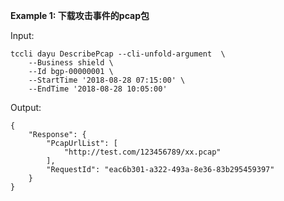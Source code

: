**Example 1: 下载攻击事件的pcap包**



Input: 

```
tccli dayu DescribePcap --cli-unfold-argument  \
    --Business shield \
    --Id bgp-00000001 \
    --StartTime '2018-08-28 07:15:00' \
    --EndTime '2018-08-28 10:05:00'
```

Output: 
```
{
    "Response": {
        "PcapUrlList": [
            "http://test.com/123456789/xx.pcap"
        ],
        "RequestId": "eac6b301-a322-493a-8e36-83b295459397"
    }
}
```

